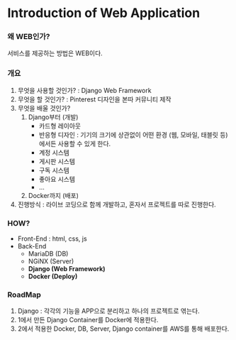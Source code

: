 # Introduction of Web Application

### 왜 WEB인가?
서비스를 제공하는 방법은 WEB이다. 

### 개요
1. 무엇을 사용할 것인가? : Django Web Framework
2. 무엇을 할 것인가? : Pinterest 디자인을 본따 커뮤니티 제작
3. 무엇을 배울 것인가?
    1. Django부터 (개발)
        - 카드형 레이아웃
        - 반응형 디자인 : 기기의 크기에 상관없이 어떤 환경 (웹, 모바일, 태블릿 등)에서든 사용할 수 있게 한다.
        - 계정 시스템
        - 게시판 시스템
        - 구독 시스템
        - 좋아요 시스템
        - ...
    2. Docker까지 (배포)
4. 진행방식 : 라이브 코딩으로 함께 개발하고, 혼자서 프로젝트를 따로 진행한다.

### HOW?
- Front-End : html, css, js
- Back-End
    - MariaDB (DB)
    - NGiNX (Server)
    - **Django (Web Framework)**
    - **Docker (Deploy)**

### RoadMap
1. Django : 각각의 기능을 APP으로 분리하고 하나의 프로젝트로 엮는다.
2. 1에서 만든 Django Container를 Docker에 적용한다.
3. 2에서 적용한 Docker, DB, Server, Django container를 AWS를 통해 배포한다.

